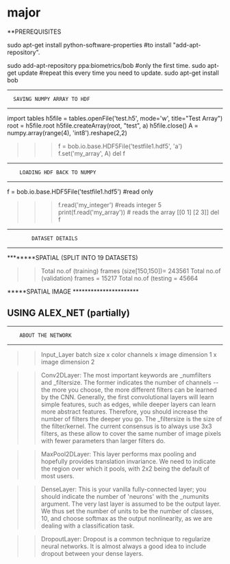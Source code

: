 # major
**PREREQUISITES

sudo apt-get install python-software-properties #to install "add-apt-repository".

sudo add-apt-repository ppa:biometrics/bob #only the first time.
sudo apt-get update #repeat this every time you need to update.
sudo apt-get install bob

******************************************************
      SAVING NUMPY ARRAY TO HDF

*****************************************************

import tables
h5file = tables.openFile('test.h5', mode='w', title="Test Array")
root = h5file.root
h5file.createArray(root, "test", a)
h5file.close()
A = numpy.array(range(4), 'int8').reshape(2,2)
>>> f = bob.io.base.HDF5File('testfile1.hdf5', 'a')
>>> f.set('my_array', A)
>>> del f



*********************************************
        LOADING HDF BACK TO NUMPY

*********************************************

f = bob.io.base.HDF5File('testfile1.hdf5') #read only
>>> f.read('my_integer') #reads integer
5
>>> print(f.read('my_array')) # reads the array
[[0 1]
 [2 3]]
>>> del f

*********************************************
            DATASET DETAILS
**********************************************
********SPATIAL (SPLIT INTO 19 DATASETS) 
>>Total no.of (training) frames (size[150,150])= 243561
>>Total no.of (validation) frames            = 15217
>>Total no.of (testing                       = 45664 


*****SPATIAL IMAGE **********************
>>>>>>>>>>>>>>>>>>>>>>>>>>>>>>>>>>>>>>>>>>>>>>>>>
USING ALEX_NET (partially)
-----------
*********************************
  		ABOUT THE NETWORK
**********************************

>>Input_Layer	batch size x color channels x image dimension 1 x image dimension 2

>>Conv2DLayer: The most important keywords are _numfilters and _filtersize. The former indicates the number of channels -- the more you choose, the more different filters can be learned by the CNN. Generally, the first convolutional layers will learn simple features, such as edges, while deeper layers can learn more abstract features. Therefore, you should increase the number of filters the deeper you go. The _filtersize is the size of the filter/kernel. The current consensus is to always use 3x3 filters, as these allow to cover the same number of image pixels with fewer parameters than larger filters do.

>>MaxPool2DLayer: This layer performs max pooling and hopefully provides translation invariance. We need to indicate the region over which it pools, with 2x2 being the default of most users.

>>DenseLayer: This is your vanilla fully-connected layer; you should indicate the number of 'neurons' with the _numunits argument. The very last layer is assumed to be the output layer. We thus set the number of units to be the number of classes, 10, and choose softmax as the output nonlinearity, as we are dealing with a classification task.

>>DropoutLayer: Dropout is a common technique to regularize neural networks. It is almost always a good idea to include dropout between your dense layers.

   


